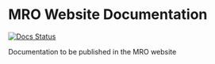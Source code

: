 # MRO Website Documentation

[![Docs Status](https://github.com/uwmro/website-documentation/workflows/docs/badge.svg)](https://github.com/uwmro/website-documentation/)

Documentation to be published in the MRO website
